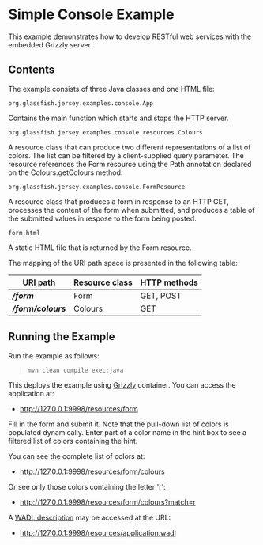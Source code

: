 <!--

    DO NOT ALTER OR REMOVE COPYRIGHT NOTICES OR THIS HEADER.

    Copyright (c) 2015-2017 Oracle and/or its affiliates. All rights reserved.

    The contents of this file are subject to the terms of either the GNU
    General Public License Version 2 only ("GPL") or the Common Development
    and Distribution License("CDDL") (collectively, the "License").  You
    may not use this file except in compliance with the License.  You can
    obtain a copy of the License at
    https://oss.oracle.com/licenses/CDDL+GPL-1.1
    or LICENSE.txt.  See the License for the specific
    language governing permissions and limitations under the License.

    When distributing the software, include this License Header Notice in each
    file and include the License file at LICENSE.txt.

    GPL Classpath Exception:
    Oracle designates this particular file as subject to the "Classpath"
    exception as provided by Oracle in the GPL Version 2 section of the License
    file that accompanied this code.

    Modifications:
    If applicable, add the following below the License Header, with the fields
    enclosed by brackets [] replaced by your own identifying information:
    "Portions Copyright [year] [name of copyright owner]"

    Contributor(s):
    If you wish your version of this file to be governed by only the CDDL or
    only the GPL Version 2, indicate your decision by adding "[Contributor]
    elects to include this software in this distribution under the [CDDL or GPL
    Version 2] license."  If you don't indicate a single choice of license, a
    recipient has the option to distribute your version of this file under
    either the CDDL, the GPL Version 2 or to extend the choice of license to
    its licensees as provided above.  However, if you add GPL Version 2 code
    and therefore, elected the GPL Version 2 license, then the option applies
    only if the new code is made subject to such option by the copyright
    holder.

-->

Simple Console Example
======================

This example demonstrates how to develop RESTful web services with the
embedded Grizzly server.

Contents
--------

The example consists of three Java classes and one HTML file:

`org.glassfish.jersey.examples.console.App`

Contains the main function which starts and stops the HTTP server.

`org.glassfish.jersey.examples.console.resources.Colours`

A resource class that can produce two different representations of a
list of colors. The list can be filtered by a client-supplied
query parameter. The resource references the Form resource using the
Path annotation declared on the Colours.getColours method.

`org.glassfish.jersey.examples.console.FormResource`

A resource class that produces a form in response to an HTTP GET,
processes the content of the form when submitted, and produces a
table of the submitted values in respose to the form being posted.

`form.html`

A static HTML file that is returned by the Form resource.

The mapping of the URI path space is presented in the following table:

URI path              | Resource class   | HTTP methods
--------------------- | ---------------- | --------------
**_/form_**           | Form             | GET, POST
**_/form/colours_**   | Colours          | GET

Running the Example
-------------------

Run the example as follows:

>     mvn clean compile exec:java

This deploys the example using [Grizzly](http://grizzly.java.net/) container. You can access the application at:

-   <http://127.0.0.1:9998/resources/form>

Fill in the form and submit it. Note that the pull-down list of colors
is populated dynamically. Enter part of a color name in the hint box to
see a filtered list of colors containing the hint.

You can see the complete list of colors at:

-   <http://127.0.0.1:9998/resources/form/colours>

Or see only those colors containing the letter 'r':

-   <http://127.0.0.1:9998/resources/form/colours?match=r>

A [WADL description](http://wadl.java.net/#spec) may be accessed at the URL:

-   <http://127.0.0.1:9998/resources/application.wadl>